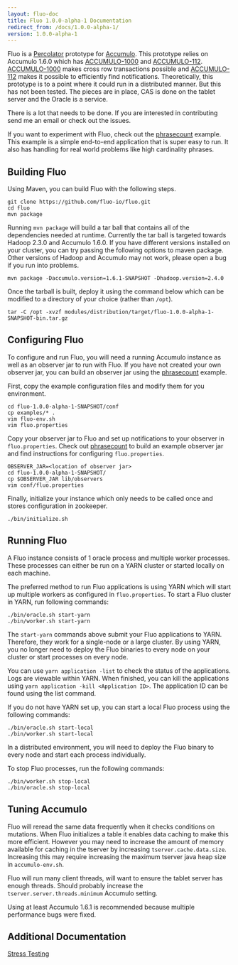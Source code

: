 ```yaml
---
layout: fluo-doc
title: Fluo 1.0.0-alpha-1 Documentation
redirect_from: /docs/1.0.0-alpha-1/
version: 1.0.0-alpha-1
---
```


Fluo is a [Percolator][2] prototype for [Accumulo][1].  This prototype relies on 
Accumulo 1.6.0 which has [ACCUMULO-1000][3] and [ACCUMULO-112][5].
[ACCUMULO-1000][3] makes cross row transactions possible and  [ACCUMULO-112][5]
makes it possible to efficiently find notifications.  Theoretically, this
prototype is to a point where it could run in a distributed manner.  But this
has not been tested.  The pieces are in place, CAS is done on the tablet server
and the Oracle is a service.  

There is a lot that needs to be done.  If you are interested in contributing
send me an email or check out the issues.

If you want to experiment with Fluo, check out the [phrasecount][7] example.
This example is a simple end-to-end application that is super easy to run.  It
also has handling for real world problems like high cardinality phrases.

Building Fluo
-----------------

Using Maven, you can build Fluo with the following steps.

    git clone https://github.com/fluo-io/fluo.git
    cd fluo
    mvn package

Running `mvn package` will build a tar ball that contains all of the
dependencies needed at runtime.  Currently the tar ball is targeted towards
Hadoop 2.3.0 and Accumulo 1.6.0.  If you have different versions installed on
your cluster, you can try passing the following options to maven package.
Other versions of Hadoop and Accumulo may not work, please open a bug if you
run into problems.

    mvn package -Daccumulo.version=1.6.1-SNAPSHOT -Dhadoop.version=2.4.0

Once the tarball is built, deploy it using the command below which can be modified
to a directory of your choice (rather than `/opt`).

    tar -C /opt -xvzf modules/distribution/target/fluo-1.0.0-alpha-1-SNAPSHOT-bin.tar.gz

Configuring Fluo
--------------------

To configure and run Fluo, you will need a running Accumulo instance as well 
as an observer jar to run with Fluo.  If you have not created your own observer
jar, you can build an observer jar using the [phrasecount][7] example.

First, copy the example configuration files and modify them for you environment.

    cd fluo-1.0.0-alpha-1-SNAPSHOT/conf
    cp examples/* .
    vim fluo-env.sh
    vim fluo.properties

Copy your observer jar to Fluo and set up notifications to your observer in
 `fluo.properties`.  Check out [phrasecount][7] to build an example observer
 jar and find instructions for configuring `fluo.properties`.

    OBSERVER_JAR=<location of observer jar>
    cd fluo-1.0.0-alpha-1-SNAPSHOT/
    cp $OBSERVER_JAR lib/observers
    vim conf/fluo.properties

Finally, initialize your instance which only needs to be called once and stores
 configuration in zookeeper.

    ./bin/initialize.sh

Running Fluo
----------------

A Fluo instance consists of 1 oracle process and multiple worker processes.
These processes can either be run on a YARN cluster or started locally on each
machine.

The preferred method to run Fluo applications is using YARN which will start
up multiple workers as configured in `fluo.properties`.  To start a Fluo cluster 
in YARN, run following commands:

    ./bin/oracle.sh start-yarn
    ./bin/worker.sh start-yarn

The `start-yarn` commands above submit your Fluo applications to YARN.  Therefore, 
they work for a single-node or a large cluster.  By using YARN, you no longer need 
to deploy the Fluo binaries to every node on your cluster or start processes on 
every node.

You can use `yarn application -list` to check the status of the applications. 
Logs are viewable within YARN.  When finished, you can kill the applications
using `yarn application -kill <Application ID>`.  The application ID can be
found using the list command.

If you do not have YARN set up, you can start a local Fluo process using
the following commands:

    ./bin/oracle.sh start-local
    ./bin/worker.sh start-local

In a distributed environment, you will need to deploy the Fluo binary to 
every node and start each process individually.

To stop Fluo processes, run the following commands:

    ./bin/worker.sh stop-local
    ./bin/oracle.sh stop-local

Tuning Accumulo
---------------

Fluo will reread the same data frequently when it checks conditions on
mutations.   When Fluo initializes a table it enables data caching to make
this more efficient.  However you may need to increase the amount of memory
available for caching in the tserver by increasing `tserver.cache.data.size`.
Increasing this may require increasing the maximum tserver java heap size in
`accumulo-env.sh`.  

Fluo will run many client threads, will want to ensure the tablet server
has enough threads.  Should probably increase the
`tserver.server.threads.minimum` Accumulo setting.

Using at least Accumulo 1.6.1 is recommended because multiple performance bugs
were fixed.

Additional Documentation
------------------------

[Stress Testing](stress/)

[1]: http://accumulo.apache.org
[2]: http://research.google.com/pubs/pub36726.html
[3]: https://issues.apache.org/jira/browse/ACCUMULO-1000
[5]: https://issues.apache.org/jira/browse/ACCUMULO-112
[7]: https://github.com/fluo-io/phrasecount
